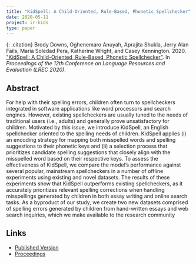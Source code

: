 ```yaml
---
title: "KidSpell: A Child-Oriented, Rule-Based, Phonetic Spellchecker"
date: 2020-05-11
project: ir-kids
type: paper
---
```


{: .citation}
Brody Downs, Oghenemaro Anuyah, Aprajita Shukla, Jerry Alan Fails,
Maria Soledad Pera, Katherine Wright, and Casey Kennington. 2020. ["KidSpell: A Child-Oriented, Rule-Based, Phonetic Spellchecker"](#). In <cite>Proceedings of the 12th Conference on Language Resources and Evaluation (LREC 2020)</cite>.

## Abstract

For help with their spelling errors, children often turn to spellcheckers integrated in software applications like word processors and
search engines. However, existing spellcheckers are usually tuned to the needs of traditional users (i.e., adults) and generally prove
unsatisfactory for children. Motivated by this issue, we introduce KidSpell, an English spellchecker oriented to the spelling needs of
children. KidSpell applies (i) an encoding strategy for mapping both misspelled words and spelling suggestions to their phonetic keys
and (ii) a selection process that prioritizes candidate spelling suggestions that closely align with the misspelled word based on their
respective keys. To assess the effectiveness of KidSpell, we compare the model’s performance against several popular, mainstream
spellcheckers in a number of offline experiments using existing and novel datasets. The results of these experiments show that KidSpell
outperforms existing spellcheckers, as it accurately prioritizes relevant spelling corrections when handling misspellings generated by
children in both essay writing and online search tasks. As a byproduct of our study, we create two new datasets comprised of spelling
errors generated by children from hand-written essays and web search inquiries, which we make available to the research community

## Links

* [Published Version](http://www.lrec-conf.org/proceedings/lrec2020/pdf/2020.lrec-1.857.pdf)
* [Proceedings](http://www.lrec-conf.org/proceedings/lrec2020/index.html)
